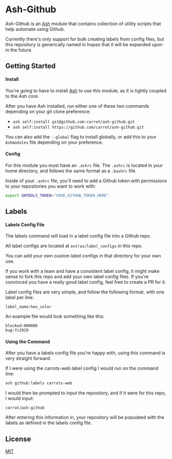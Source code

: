 # Ash-Github

Ash-Github is an [Ash](https://github.com/BrandonRomano/ash) module that contains collection of utility scripts that help automate using Github.

Currently there's only support for bulk creating labels from config files, but this repository is generically named in hopes that it will be expanded upon in the future.

## Getting Started

#### Install

You're going to have to install [Ash](https://github.com/BrandonRomano/ash) to use this module, as it is tightly coupled to the Ash core.

After you have Ash installed, run either one of these two commands depending on your git clone preference:

- `ash self:install git@github.com:carrot/ash-github.git`
- `ash self:install https://github.com/carrot/ash-github.git`

You can also add the `--global` flag to install globally, or add this to your `Ashmodules` file depending on your preference.

#### Config

For this module you must have an `.ashrc` file.  The `.ashrc` is located in your home directory, and follows the same format as a `.bashrc` file.

Inside of your `.ashrc` file, you'll need to add a Github token with permissions to your repositories you want to work with:

```bash
export GHTOOLS_TOKEN="YOUR_GITHUB_TOKEN_HERE"
```

## Labels

#### Labels Config File

The labels command will load in a label config file into a Github repo.

All label configs are located at `extras/label_configs` in this repo.

You can add your own custom label configs in that directory for your own use.

If you work with a team and have a consistent label config, it might make sense to fork this repo and add your own label config files.  If you're convinced you have a really good label config, feel free to create a PR for it.


Label config files are very simple, and follow the following format, with one label per line:

```
label_name:hex_color
```

An example file would look something like this:

```
blocked:000000
bug:fc2929
```

#### Using the Command

After you have a labels config file you're happy with, using this command is very straight forward.

If I were using the carrots-web label config I would run on the command line:

```bash
ash github:labels carrots-web
```

I would then be prompted to input the repository, and if it were for this repo, I would input:

```
carrot/ash-github
```

After entering this information in, your repository will be populated with the labels as defined in the labels config file.

## License

[MIT](LICENSE.txt)
